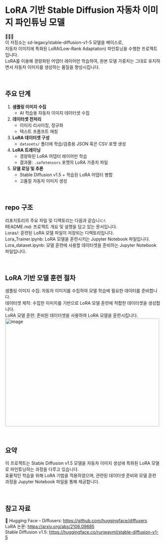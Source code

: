 # LoRA 기반 Stable Diffusion 자동차 이미지 파인튜닝 모델
🚗🚗🚗  <br>
이 저장소는 sd-legacy/stable-diffusion-v1-5 모델을 베이스로, <br>
자동차 이미지에 특화된 LoRA(Low-Rank Adaptation) 파인튜닝을 수행한 프로젝트입니다.  <br>
LoRA를 이용해 경량화된 어댑터 레이어만 학습하여, 원본 모델 가중치는 그대로 유지하면서 자동차 이미지를 생성하는 품질을 향상시킵니다.

<br>

## 주요 단계
1. **샘플링 이미지 수집**  
   - AI 학습용 자동차 이미지 데이터셋 수집  
2. **데이터셋 전처리**  
   - 이미지 리사이징, 정규화  
   - 텍스트 프롬프트 매칭  
3. **LoRA 데이터셋 구성**  
   - `datasets/` 폴더에 학습/검증용 JSON 혹은 CSV 포맷 생성  
4. **LoRA 트레이닝**  
   - 경량화된 LoRA 어댑터 레이어만 학습  
   - 결과물: `.safetensors` 포맷의 LoRA 가중치 파일  
5. **모델 로딩 및 추론**  
   - Stable Diffusion v1.5 + 학습된 LoRA 어댑터 병합  
   - 고품질 자동차 이미지 생성

<br>

## repo 구조
리포지토리의 주요 파일 및 디렉토리는 다음과 같습니ㄷr.  
README.md: 프로젝트 개요 및 설명을 담고 있는 문서입니다.  
Loras/: 훈련된 LoRA 모델 파일이 저장되는 디렉토리입니다.  
Lora_Trainer.ipynb: LoRA 모델을 훈련시키는 Jupyter Notebook 파일입니다.  
Lora_dataset.ipynb: 모델 훈련에 사용할 데이터셋을 준비하는 Jupyter Notebook 파일입니다.  

<br>

## LoRA 기반 모델 훈련 절차
샘플링 이미지 수집: 자동차 이미지를 수집하여 모델 학습에 필요한 데이터를 준비합니다.  
데이터셋 제작: 수집한 이미지를 기반으로 LoRA 모델 훈련에 적합한 데이터셋을 생성합니다.  
LoRA 모델 훈련: 준비된 데이터셋을 사용하여 LoRA 모델을 훈련시킵니다.  
<img width="500" height="350" alt="image" src="https://github.com/user-attachments/assets/3bd5f7d8-b2c2-47ef-ac41-0680abcd7114" />


<br>

## 요약
이 프로젝트는 Stable Diffusion v1.5 모델을 자동차 이미지 생성에 특화된 LoRA 모델로 파인튜닝하는 과정을 다루고 있습니다.  
효율적인 학습을 위해 LoRA 기법을 적용하였으며, 관련된 데이터셋 준비와 모델 훈련 과정을 Jupyter Notebook 파일을 통해 제공합니다.  

<br>

## 참고 자료
🤗 Hugging Face – Diffusers: https://github.com/huggingface/diffusers  
LoRA 논문: https://arxiv.org/abs/2106.09685  
Stable Diffusion v1.5: https://huggingface.co/runwayml/stable-diffusion-v1-5  

<br>

